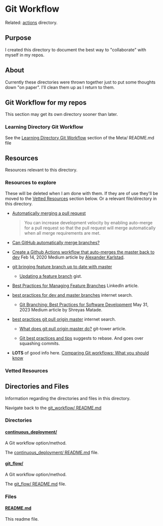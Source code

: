 # Git Workflow

Related: [actions](../actions/) directory.

## Purpose

<!-- The purpose of this directory is to [...]. -->

I created this directory to document the best way to "collaborate" with myself in my repos.

<!-- NOTE: See brainstorm in this https://github.com/JamieBort/Learning-Directory/issues/248 Issue. -->

## About

Currently these directories were thrown together just to put some thoughts down "on paper". I'll clean them up as I return to them.

<!-- This directory houses information about [name_of_the_directory_that_this_readme_file_is_in]. -->

<!-- [Some information about this directory.] -->

## Git Workflow for my repos

This section may get its own directory sooner than later.

### Learning Directory Git Workflow

See the [Learning Directory Git Workflow](../../Meta/README.md#learning-directory-git-workflow) section of the Meta/ README.md file

## Resources

Resources relevant to this directory.

### Resources to explore

These will be deleted when I am done with them. If they are of use they'll be moved to the [Vetted Resources](#vetted-resources) section below. Or a relevant file/directory in this directory.

- [Automatically merging a pull request](https://docs.github.com/en/pull-requests/collaborating-with-pull-requests/incorporating-changes-from-a-pull-request/automatically-merging-a-pull-request)

  > You can increase development velocity by enabling auto-merge for a pull request so that the pull request will merge automatically when all merge requirements are met.

- [Can GitHub automatically merge branches?](https://stackoverflow.com/questions/35445186/can-github-automatically-merge-branches)

- [Create a Github Actions workflow that auto-merges the master back to dev](https://medium.com/@karlstad/create-a-github-actions-workflow-that-auto-merges-the-master-back-to-dev-branch-8b1ebe7009b3) Feb 14, 2020 Medium article by [Alexander Karlstad](https://medium.com/@karlstad).

- [git bringing feature branch up to date with master](https://www.google.com/search?q=git+bringing+feature+branch+up+to+date+with+master&oq=git+bringing+feature+branch+up+to+date+with+master&gs_lcrp=EgZjaHJvbWUyBggAEEUYOdIBCDg1NDJqMGoxqAIAsAIA&sourceid=chrome&ie=UTF-8)

  - [Updating a feature branch](https://gist.github.com/whoisryosuke/36b3b41e738394170b9a7c230665e6b9) gist.

- [Best Practices for Managing Feature Branches](https://www.linkedin.com/pulse/best-practices-managing-feature-branches-derek-ashmore) LinkedIn article.

- [best practices for dev and master branches](https://www.google.com/search?q=best+practices+for+dev+and+master+branches&oq=best+practices+for+dev+and+master+branches&gs_lcrp=EgZjaHJvbWUyBggAEEUYOdIBCDkxNjhqMGoxqAIAsAIA&sourceid=chrome&ie=UTF-8) internet search.

  - [Git Branching: Best Practices for Software Development](https://medium.com/@shreyasmatade/git-branching-best-practices-for-software-development-d2a10bdc00bf) May 31, 2023 Medium article by Shreyas Matade.

- [best practices git pull origin master](https://www.google.com/search?q=best+practices+git+pull+origin+master&oq=best+practices+git+pull+origin+master&gs_lcrp=EgZjaHJvbWUyBggAEEUYOdIBCDY5OTlqMGoxqAIAsAIA&sourceid=chrome&ie=UTF-8) internet search.

  - [What does git pull origin master do?](https://www.git-tower.com/learn/git/faq/git-pull-origin-master) git-tower article.

  - [Git best practices and tips](https://gwu-libraries.github.io/Git.html) suggests to rebase. And goes over squashing commits.

- **LOTS** of good info here. [Comparing Git workflows: What you should know](https://www.atlassian.com/git/tutorials/comparing-workflows#!workflow-gitflow)

### Vetted Resources

## Directories and Files

Information regarding the directories and files in this directory.

Navigate back to the [git_workflow/ README.md](../README.md)

### Directories

#### [continuous_deployment/](./git_flow/)

A Git workflow option/method.

The [continuous_deployment/ README.md](./continuous_deployment/README.md) file.

#### [git_flow/](./git_flow/)

A Git workflow option/method.

The [git_flow/ README.md](./git_flow/README.md) file.

### Files

<!-- #### [name_of_other_file_in_here.extension]()

[About_this_file.]

[More_info_about_this_file.] -->

#### [README.md](./README.md)

This readme file.
